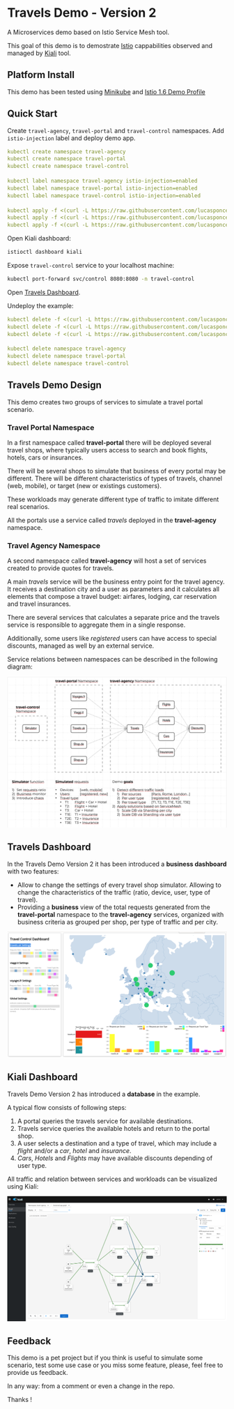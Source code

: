 # Travels Demo - Version 2
A Microservices demo based on Istio Service Mesh tool. 

This goal of this demo is to demostrate [Istio](https:/istio.io/) cappabilities observed and managed by [Kiali](https://kiali.io) tool.

## Platform Install

This demo has been tested using [Minikube](https://istio.io/latest/docs/setup/platform-setup/minikube/) and [Istio 1.6 Demo Profile](https://istio.io/latest/docs/setup/install/istioctl/#install-a-different-profile)

## Quick Start

Create `travel-agency`, `travel-portal` and `travel-control` namespaces. Add `istio-injection` label and deploy demo app. 

```yaml
kubectl create namespace travel-agency
kubectl create namespace travel-portal
kubectl create namespace travel-control

kubectl label namespace travel-agency istio-injection=enabled
kubectl label namespace travel-portal istio-injection=enabled
kubectl label namespace travel-control istio-injection=enabled

kubectl apply -f <(curl -L https://raw.githubusercontent.com/lucasponce/travel-comparison-demo/v2/travel_agency.yaml) -n travel-agency
kubectl apply -f <(curl -L https://raw.githubusercontent.com/lucasponce/travel-comparison-demo/v2/travel_portal.yaml) -n travel-portal
kubectl apply -f <(curl -L https://raw.githubusercontent.com/lucasponce/travel-comparison-demo/v2/travel_control.yaml) -n travel-control
```

Open Kiali dashboard:

```bash
istioctl dashboard kiali
```

Expose `travel-control` service to your localhost machine:

```bash
kubectl port-forward svc/control 8080:8080 -n travel-control
```

Open [Travels Dashboard](http://localhost:8080).

Undeploy the example:
```yaml
kubectl delete -f <(curl -L https://raw.githubusercontent.com/lucasponce/travel-comparison-demo/v2/travel_agency.yaml) -n travel-agency
kubectl delete -f <(curl -L https://raw.githubusercontent.com/lucasponce/travel-comparison-demo/v2/travel_portal.yaml) -n travel-portal
kubectl delete -f <(curl -L https://raw.githubusercontent.com/lucasponce/travel-comparison-demo/v2/travel_control.yaml) -n travel-control

kubectl delete namespace travel-agency
kubectl delete namespace travel-portal
kubectl delete namespace travel-control
```

## Travels Demo Design

This demo creates two groups of services to simulate a travel portal scenario.

### Travel Portal Namespace

In a first namespace called **travel-portal** there will be deployed several travel shops, where typically users access to search and book flights, hotels, cars or insurances.

There will be several shops to simulate that business of every portal may be different. There will be different characteristics of types of travels, channel (web, mobile), or target (new or existings customers).

These workloads may generate different type of traffic to imitate different real scenarios.

All the portals use a service called *travels* deployed in the **travel-agency** namespace.    
  
### Travel Agency Namespace

A second namespace called **travel-agency** will host a set of services created to provide quotes for travels.

A main *travels* service will be the business entry point for the travel agency. It receives a destination city and a user as parameters and it calculates all elements that compose a travel budget: airfares, lodging, car reservation and travel insurances.

There are several services that calculates a separate price and the travels service is responsible to aggregate them in a single response.

Additionally, some users like *registered* users can have access to special discounts, managed as well by an external service.

Service relations between namespaces can be described in the following diagram:

![Design](doc/Preliminary-Design.png)

## Travels Dashboard

In the Travels Demo Version 2 it has been introduced a **business dashboard** with two features:

- Allow to change the settings of every travel shop simulator. Allowing to change the characteristics of the traffic (ratio, device, user, type of travel).
- Providing a **business** view of the total requests generated from the **travel-portal** namespace to the **travel-agency** services, organized with business criteria as grouped per shop, per type of traffic and per city. 

![Travels Dashboard](doc/Travels-Dashboard.png)

## Kiali Dashboard

Travels Demo Version 2 has introduced a **database** in the example.

A typical flow consists of following steps:

1. A portal queries the travels service for available destinations.
2. Travels service queries the available hotels and return to the portal shop.
3. A user selects a destination and a type of travel, which may include a *flight* and/or a *car*, *hotel* and *insurance*.  
4. *Cars*, *Hotels* and *Flights* may have available discounts depending of user type. 

All traffic and relation between services and workloads can be visualized using Kiali:

![Kiali Dashboard](doc/Kiali-Travel-Graph.png)

## Feedback

This demo is a pet project but if you think is useful to simulate some scenario, test some use case or you miss some feature, please, feel free to provide us feedback.

In any way: from a comment or even a change in the repo.

Thanks !


